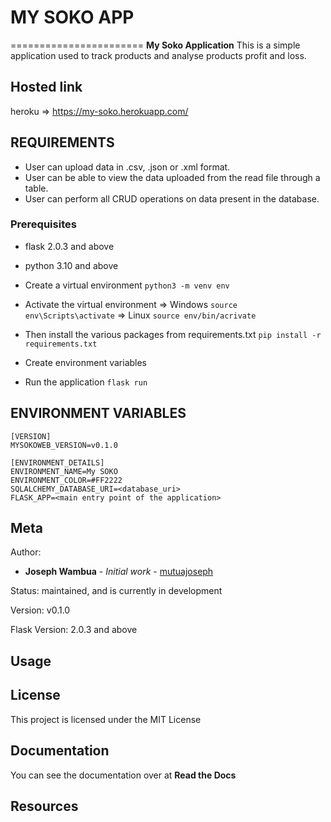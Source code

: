 # MY SOKO APP
=======================
**My Soko Application** This is a simple application used to track products and analyse products profit and loss.

## Hosted link

heroku => https://my-soko.herokuapp.com/

## REQUIREMENTS

* User can upload data in .csv, .json or .xml format.
* User can be able to view the data uploaded from the read file through a table.
* User can perform all CRUD operations on data present in the database.

### Prerequisites
* flask 2.0.3 and above
* python 3.10 and above
* Create a virtual environment `python3 -m venv env`
* Activate the virtual environment 
    => Windows `source env\Scripts\activate`
    => Linux `source env/bin/acrivate`

* Then install the various packages from requirements.txt `pip install -r requirements.txt`
* Create environment variables
* Run the application `flask run`

## ENVIRONMENT VARIABLES
```
[VERSION]
MYSOKOWEB_VERSION=v0.1.0

[ENVIRONMENT_DETAILS]
ENVIRONMENT_NAME=My SOKO
ENVIRONMENT_COLOR=#FF2222
SQLALCHEMY_DATABASE_URI=<database_uri>
FLASK_APP=<main entry point of the application>

```

Meta
----
Author:
   * **Joseph Wambua** - *Initial work* - [mutuajoseph](https://github.com/mutuajoseph)


Status:
    maintained, and is currently in development

Version:
    v0.1.0

Flask Version:
   2.0.3 and above


Usage
-----


## License
This project is licensed under the MIT License

Documentation
-------------
You can see the documentation over at **Read the Docs**

Resources
-------------


